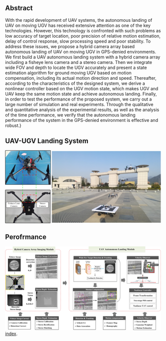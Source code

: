 ## Abstract
With the rapid development of UAV systems, the autonomous landing of UAV on moving UGV has received extensive attention as one of the key technologies. However, this technology is confronted with such problems as low accuracy of target location, poor precision of relative motion estimation, delay of control response, slow processing speed and poor stability. To address these issues, we propose a hybrid camera array based autonomous landing of UAV on moving UGV in GPS-denied environments. We first build a UAV autonomous landing system with a hybrid camera array including a fisheye lens camera and a stereo camera. Then we integrate wide FOV and depth to locate the UGV accurately and present a state estimation algorithm for ground moving UGV based on motion compensation, including its actual motion direction and speed. Thereafter, according to the characteristics of the designed system, we derive a nonlinear controller based on the UGV motion state, which makes UGV and UAV keep the same motion state and achieve autonomous landing. Finally, in order to test the performance of the proposed system, we carry out a large number of simulation and real experiments. Through the qualitative and quantitative analysis of the experimental results, as well as the analysis of the time performance, we verify that the autonomous landing performance of the system in the GPS-denied environment is effective and robust.}

## UAV-UGV Landing System
 ![ststem](https://github.com/npuautolanding/npuautolanding.github.io/blob/master/res/fig_intro.png)

## Perofrmance
 ![demo](https://github.com/npuautolanding/npuautolanding.github.io/blob/master/res/fig_framewrok.png)
 [index](https://github.com/npuautolanding/npuautolanding.github.io/settings). 
